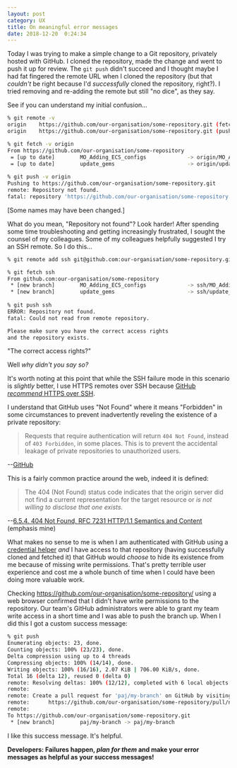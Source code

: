 ```yaml
---
layout: post
category: UX
title: On meaningful error messages
date: 2018-12-20  0:24:34
---
```


Today I was trying to make a simple change to a Git repository, privately hosted
with GitHub. I cloned the repository, made the change and went to push it up for
review. The `git push` didn't succeed and I thought maybe I had fat fingered the
remote URL when I cloned the repository (but that _couldn't_ be right because
I'd _successfully_ cloned the repository, right?). I tried removing and
re-adding the remote but still "no dice", as they say.

See if you can understand my initial confusion...

```sh
% git remote -v               
origin    https://github.com/our-organisation/some-repository.git (fetch)
origin    https://github.com/our-organisation/some-repository.git (push)

% git fetch -v origin
From https://github.com/our-organisation/some-repository
 = [up to date]        MO_Adding_ECS_configs             -> origin/MO_Adding_ECS_configs
 = [up to date]        update_gems                       -> origin/update_gems
 
% git push -v origin
Pushing to https://github.com/our-organisation/some-repository.git
remote: Repository not found.
fatal: repository 'https://github.com/our-organisation/some-repository.git/' not found
```


[Some names may have been changed.]

What do you mean, "Repository not found"? Look harder! After spending some time
troubleshooting and getting increasingly frustrated, I sought the counsel of my
colleagues. Some of my colleagues helpfully suggested I try an SSH remote. So I
do this...

```sh
% git remote add ssh git@github.com:our-organisation/some-repository.git

% git fetch ssh
From github.com:our-organisation/some-repository
 * [new branch]        MO_Adding_ECS_configs             -> ssh/MO_Adding_ECS_configs
 * [new branch]        update_gems                       -> ssh/update_gems
 
% git push ssh     
ERROR: Repository not found.
fatal: Could not read from remote repository.

Please make sure you have the correct access rights
and the repository exists.
```


"The correct access rights?"

Well _why didn't you say so?_

It's worth noting at this point that while the SSH failure mode in this scenario
is _slightly_ better, I use HTTPS remotes over SSH because
[GitHub *recommend* HTTPS over SSH](https://help.github.com/articles/which-remote-url-should-i-use/#cloning-with-https-urls-recommended).

I understand that GitHub uses "Not Found" where it means "Forbidden" in some
circumstances to prevent inadvertently reveling the existence of a private
repository:

> Requests that require authentication will return `404 Not Found`, instead of
> `403 Forbidden`, in some places. This is to prevent the accidental leakage of
> private repositories to unauthorized users.

--[GitHub](https://developer.github.com/v3/#authentication)

This is a fairly common practice around the web, indeed it is defined:

> The 404 (Not Found) status code indicates that the origin server did not find
> a current representation for the target resource or *is not willing to
> disclose that one exists.*

--[6.5.4. 404 Not Found, RFC 7231 HTTP/1.1 Semantics and Content](https://tools.ietf.org/html/rfc7231#section-6.5.4) (emphasis mine)

What makes no sense to me is when I am authenticated with GitHub using a
[credential helper](https://help.github.com/articles/caching-your-github-password-in-git/)
*and* I have access to that repository (having successfully cloned and fetched
it) that GitHub would _choose_ to hide its existence from me because of missing
write permissions. That's pretty terrible user experience and cost me a whole
bunch of time when I could have been doing more valuable work.

Checking https://github.com/our-organisation/some-repository/ using a web
browser confirmed that I didn't have write permissions to the repository. Our
team's GitHub administrators were able to grant my team write access in a short
time and I was able to push the branch up. When I did this I got a custom
success message:

```sh
% git push        
Enumerating objects: 23, done.
Counting objects: 100% (23/23), done.
Delta compression using up to 4 threads
Compressing objects: 100% (14/14), done.
Writing objects: 100% (16/16), 2.07 KiB | 706.00 KiB/s, done.
Total 16 (delta 12), reused 0 (delta 0)
remote: Resolving deltas: 100% (12/12), completed with 6 local objects.
remote: 
remote: Create a pull request for 'paj/my-branch' on GitHub by visiting:
remote:      https://github.com/our-organisation/some-repository/pull/new/paj/my-branch
remote: 
To https://github.com/our-organisation/some-repository.git
 * [new branch]        paj/my-branch -> paj/my-branch
```

I like this success message. It's helpful.

**Developers: Failures happen, _plan for them_ and make your error messages as
helpful as your success messages!**
